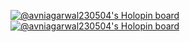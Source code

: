
[![@avniagarwal230504's Holopin board](https://holopin.io/api/user/board?user=avniagarwal230504)](https://holopin.io/@avniagarwal230504)
[![@avniagarwal230504's Holopin board](https://holopin.io/api/user/board?user=avniagarwal230504)](https://holopin.io/@avniagarwal230504)
